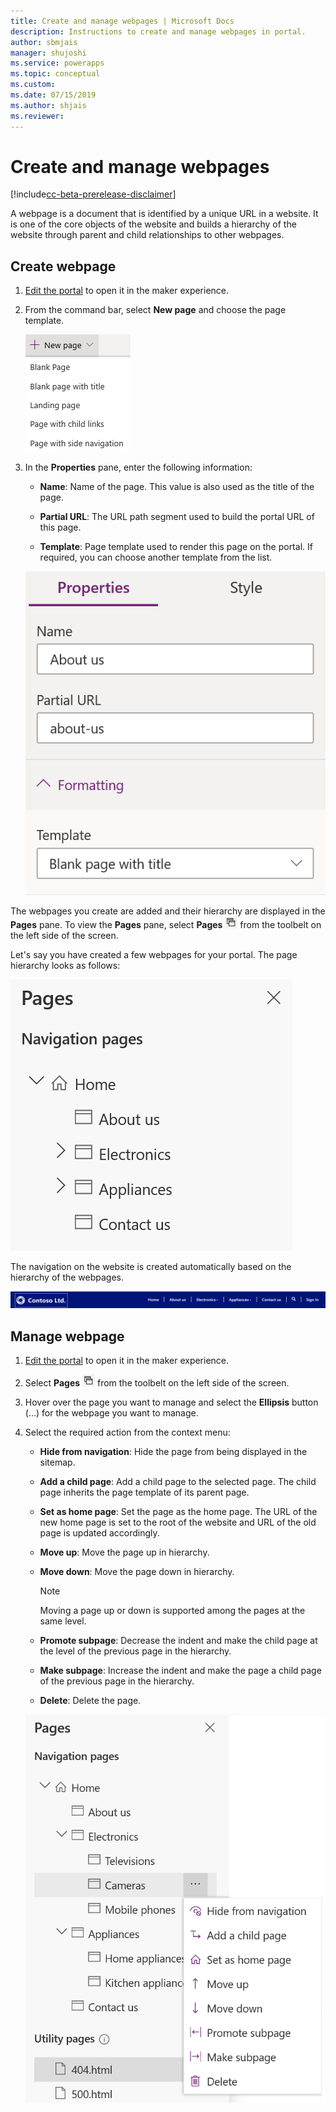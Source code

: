 ```yaml
---
title: Create and manage webpages | Microsoft Docs
description: Instructions to create and manage webpages in portal.
author: sbmjais
manager: shujoshi
ms.service: powerapps
ms.topic: conceptual
ms.custom: 
ms.date: 07/15/2019
ms.author: shjais
ms.reviewer:
---
```


# Create and manage webpages

[!include[cc-beta-prerelease-disclaimer](../../includes/cc-beta-prerelease-disclaimer.md)]

A webpage is a document that is identified by a unique URL in a website. It is one of the core objects of the website and builds a hierarchy of the website through parent and child relationships to other webpages.

## Create webpage

1.  [Edit the portal](manage-existing-portals.md#edit) to open it in the maker experience.  

2.  From the command bar, select **New page** and choose the page template.

    ![create a new webpage](media/create-webpage.png "Create a new webpage")

3.  In the **Properties** pane, enter the following information:

    - **Name**: Name of the page. This value is also used as the title of the page.

    - **Partial URL**: The URL path segment used to build the portal URL of this page.

    - **Template**: Page template used to render this page on the portal. If required, you can choose another template from the list.

    ![webpage properties](media/webpage-props.png "Webpage properties")

The webpages you create are added and their hierarchy are displayed in the **Pages** pane. To view the **Pages** pane, select **Pages** ![pages icon](media/pages-icon.png "Pages icon") from the toolbelt on the left side of the screen.  

Let's say you have created a few webpages for your portal. The page hierarchy looks as follows:

![pages pane](media/pages-pane.png "Pages pane")  

The navigation on the website is created automatically based on the hierarchy of the webpages.

![website navigation](media/website-navigation.png "Website navigation")  

## Manage webpage

1.  [Edit the portal](manage-existing-portals.md#edit) to open it in the maker experience.  

2.  Select **Pages** ![pages icon](media/pages-icon.png "Pages icon") from the toolbelt on the left side of the screen.  

3.  Hover over the page you want to manage and select the **Ellipsis** button (…) for the webpage you want to manage.

4.  Select the required action from the context menu:

    - **Hide from navigation**: Hide the page from being displayed in the sitemap.

    - **Add a child page**: Add a child page to the selected page. The child page inherits the page template of its parent page.

    - **Set as home page**: Set the page as the home page. The URL of the new home page is set to the root of the website and URL of the old page is updated accordingly.

    - **Move up**: Move the page up in hierarchy.

    - **Move down**: Move the page down in hierarchy.

        > [!NOTE]
        > Moving a page up or down is supported among the pages at the same level.

    - **Promote subpage**: Decrease the indent and make the child page at the level of the previous page in the hierarchy.

    - **Make subpage**: Increase the indent and make the page a child page of the previous page in the hierarchy.

    - **Delete**: Delete the page.

    ![webpage manage options](media/webpage-manage-options.png "Webpage manage options")  





